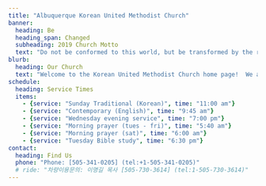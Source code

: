 ```yaml
---
title: "Albuquerque Korean United Methodist Church"
banner:
  heading: Be
  heading_span: Changed
  subheading: 2019 Church Motto
  text: "Do not be conformed to this world, but be transformed by the renewal of your mind, that by testing you may discern what is the will of God, what is good and acceptable and perfect. (Rom 12:2)"
blurb:
  heading: Our Church
  text: "Welcome to the Korean United Methodist Church home page!  We are striving to become the kind of church described in the Bible - a church with passionate and heart-felt worship, compassionate care for each other, and influence to the community."
schedule:
  heading: Service Times
  items:
    - {service: "Sunday Traditional (Korean)", time: "11:00 am"}
    - {service: "Contemporary (English)", time: "9:45 am"}
    - {service: "Wednesday evening service", time: "7:00 pm"}
    - {service: "Morning prayer (tues - fri)", time: "5:40 am"}
    - {service: "Morning prayer (sat)", time: "6:00 am"}
    - {service: "Tuesday Bible study", time: "6:30 pm"}
contact:
  heading: Find Us
  phone: "Phone: [505-341-0205] (tel:+1-505-341-0205)"
  # ride: "차량이용문의: 이명길 목사 [505-730-3614] (tel:1-505-730-3614)"
---
```


